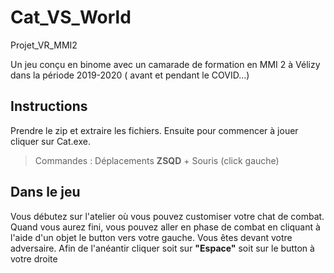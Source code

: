 # Cat_VS_World
Projet_VR_MMI2

Un jeu conçu en binome avec un camarade de formation en MMI 2 à Vélizy dans la période 2019-2020 ( avant et pendant le COVID...)


## Instructions
Prendre le zip et extraire les fichiers. Ensuite pour commencer à jouer cliquer sur Cat.exe.
> Commandes : Déplacements **ZSQD** + Souris (click gauche)

## Dans le jeu
Vous débutez sur l'atelier où vous pouvez customiser votre chat de combat.
Quand vous aurez fini, vous pouvez aller en phase de combat en cliquant à l'aide d'un objet le button vers votre gauche.
Vous êtes devant votre adversaire. Afin de l'anéantir cliquer soit sur **"Espace"** soit sur le button à votre droite

